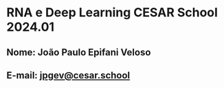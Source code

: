 # RNA e Deep Learning CESAR School 2024.01

## Nome: João Paulo Epifani Veloso

## E-mail: jpgev@cesar.school

